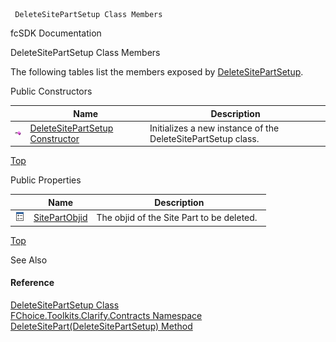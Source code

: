 ﻿     DeleteSitePartSetup Class Members                                                   

fcSDK Documentation

DeleteSitePartSetup Class Members

The following tables list the members exposed by [DeleteSitePartSetup](FChoice.Toolkits.Clarify~FChoice.Toolkits.Clarify.Contracts.DeleteSitePartSetup.md).

Public Constructors

|   | Name | Description |
| --- | --- | --- |
| ![Public Constructor](dotnetimages/publicConstructor.png) | [DeleteSitePartSetup Constructor](FChoice.Toolkits.Clarify~FChoice.Toolkits.Clarify.Contracts.DeleteSitePartSetup~_ctor.md) | Initializes a new instance of the DeleteSitePartSetup class.   |

[Top](#top)

Public Properties

|   | Name | Description |
| --- | --- | --- |
| ![Public Property](dotnetimages/publicProperty.png) | [SitePartObjid](FChoice.Toolkits.Clarify~FChoice.Toolkits.Clarify.Contracts.DeleteSitePartSetup~SitePartObjid.md) | The objid of the Site Part to be deleted.   |

[Top](#top)

See Also

#### Reference

[DeleteSitePartSetup Class](FChoice.Toolkits.Clarify~FChoice.Toolkits.Clarify.Contracts.DeleteSitePartSetup.md)  
[FChoice.Toolkits.Clarify.Contracts Namespace](FChoice.Toolkits.Clarify~FChoice.Toolkits.Clarify.Contracts_namespace.md)  
[DeleteSitePart(DeleteSitePartSetup) Method](FChoice.Toolkits.Clarify~FChoice.Toolkits.Clarify.Contracts.ContractsToolkit~DeleteSitePart(DeleteSitePartSetup).md)